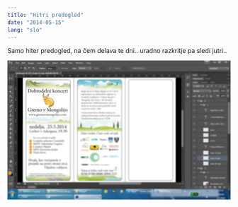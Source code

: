 ```yaml
---
title: "Hitri predogled"
date: "2014-05-15"
lang: "slo"
---
```


Samo hiter predogled, na čem delava te dni.. uradno razkritje pa sledi jutri..

![preview](../images/preview.jpg)

